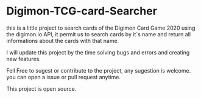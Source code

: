 # Digimon-TCG-card-Searcher
this is a little project to  search cards of the Digimon Card Game 2020 using the digimon.io API, it permit us to search cards by it´s name and return all informations about the cards with that name.

I will update this project by the time solving bugs and errors and creating new  features.





Fell Free to sugest or contribute to the project, any sugestion is welcome.
you can open a issue or pull request anytime.


This project is open source.
